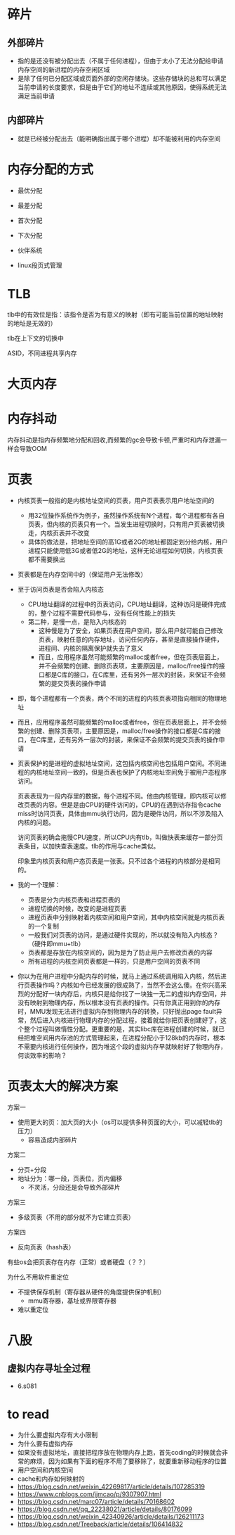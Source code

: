 # 碎片

## 外部碎片

- 指的是还没有被分配出去（不属于任何进程），但由于太小了无法分配给申请内存空间的新进程的内存空闲区域
- 是除了任何已分配区域或页面外部的空闲存储块。这些存储块的总和可以满足当前申请的长度要求，但是由于它们的地址不连续或其他原因，使得系统无法满足当前申请



## 内部碎片

- 就是已经被分配出去（能明确指出属于哪个进程）却不能被利用的内存空间







# 内存分配的方式

- 最优分配
- 最差分配
- 首次分配
- 下次分配
- 伙伴系统

- linux段页式管理







# TLB

tlb中的有效位是指：该指令是否为有意义的映射（即有可能当前位置的地址映射的地址是无效的）

tlb在上下文的切换中

ASID，不同进程共享内存







# 大页内存







# 内存抖动

内存抖动是指内存频繁地分配和回收,而频繁的gc会导致卡顿,严重时和内存泄漏一样会导致OOM







# 页表

- 内核页表一般指的是内核地址空间的页表，用户页表表示用户地址空间的
  - 用32位操作系统作为例子，虽然操作系统有N个进程，每个进程都有各自页表，但内核的页表只有一个。当发生进程切换时，只有用户页表被切换走，内核页表并不改变
  - 具体的做法是，把地址空间的高1G或者2G的地址都固定划分给内核，用户进程只能使用低3G或者低2G的地址，这样无论进程如何切换，内核页表都不需要换出

- 页表都是在内存空间中的（保证用户无法修改）
- 至于访问页表是否会陷入内核态
  - CPU地址翻译的过程中的页表访问，CPU地址翻译，这种访问是硬件完成的，整个过程不需要代码参与，没有任何性能上的损失
  - 第二种，是慢一点，是陷入内核态的
    - 这种慢是为了安全，如果页表在用户空间，那么用户就可能自己修改页表，映射任意的内存地址，访问任何内存，甚至是直接操作硬件，进程间、内核的隔离保护就失去了意义
    - 而且，应用程序虽然可能频繁的malloc或者free，但在页表层面上，并不会频繁的创建、删除页表项，主要原因是，malloc/free操作的接口都是C库的接口，在C库里，还有另外一层次的封装，来保证不会频繁的提交页表的操作申请

- 即，每个进程都有一个页表，两个不同的进程的内核页表项指向相同的物理地址

- 而且，应用程序虽然可能频繁的malloc或者free，但在页表层面上，并不会频繁的创建、删除页表项，主要原因是，malloc/free操作的接口都是C库的接口，在C库里，还有另外一层次的封装，来保证不会频繁的提交页表的操作申请

- 页表保护的是进程的虚拟地址空间，这包括内核空间也包括用户空间。不同进程的内核地址空间一致的，但是页表也保护了内核地址空间免于被用户态程序访问。

  页表表现为一段内存里的数据，每个进程不同。他由内核管理，即内核可以修改页表的内容。但是是由CPU的硬件访问的，CPU的在遇到访存指令cache miss时访问页表，具体由mmu执行访问，因为是硬件访问，所以不涉及陷入内核的问题。

  访问页表的确会拖慢CPU速度，所以CPU内有tlb，叫做快表来缓存一部分页表条目，以加快查表速度。tlb的作用与cache类似。

  印象里内核页表和用户态页表是一张表。只不过各个进程的内核部分是相同的。

- 我的一个理解：
  - 页表是分为内核页表和进程页表的
  - 进程切换的时候，改变的是进程页表
  - 进程页表中分别映射着内核空间和用户空间，其中内核空间就是内核页表的一个复制
  - 一般我们对页表的访问，是通过硬件实现的，所以就没有陷入内核态？（硬件即mmu+tlb）
  - 页表都是存放在内核空间的，因为是为了防止用户去修改页表的内容
  - 所有进程的内核空间页表都是一样的，只是用户空间的页表不同

- 你以为在用户进程中分配内存的时候，就马上通过系统调用陷入内核，然后进行页表操作吗？内核如今已经发展的很成熟了，当然不会这么傻。在你兴高采烈的分配好一块内存后，内核只是给你找了一块独一无二的虚拟内存空间，并没有映射到物理内存，所以根本没有页表的操作。只有你真正用到你的内存时，MMU发现无法进行虚拟内存到物理内存的转换，只好抛出page fault异常，然后进入内核进行物理内存的分配过程，接着就给你把页表创建好了，这个整个过程叫做惰性分配。更重要的是，其实libc库在进程创建的时候，就已经把堆空间用内存池的方式管理起来，在进程分配小于128kb的内存时，根本不需要内核进行任何操作，因为堆这个段的虚拟内存早就映射好了物理内存，何谈效率的影响？







# 页表太大的解决方案

方案一

- 使用更大的页：加大页的大小（os可以提供多种页面的大小，可以减轻tlb的压力）
  - 容易造成内部碎片

方案二

- 分页+分段
- 地址分为：哪一段，页表位，页内偏移
  - 不灵活，分段还是会导致外部碎片

方案三

- 多级页表（不用的部分就不为它建立页表）

方案四

- 反向页表（hash表）

有些os会把页表存在内存（正常）或者硬盘（？？）

为什么不用软件重定位

- 不提供保存机制（寄存器从硬件的角度提供保护机制）
  - mmu寄存器，基址或界限寄存器
- 难以重定位



# 八股

## 虚拟内存寻址全过程

- 6.s081







# to read

- 为什么要虚拟内存有大小限制
- 为什么要有虚拟内存
- 如果没有虚拟地址，直接把程序放在物理内存上跑，首先coding的时候就会非常的麻烦，因为如果有下面的程序不用了要移除了，就要重新移动程序的位置
- 用户空间和内核空间
- cache和内存如何映射的
- https://blog.csdn.net/weixin_42269817/article/details/107285319 
- https://www.cnblogs.com/jjmcao/p/9307907.html
- https://blog.csdn.net/marc07/article/details/70168602
- https://blog.csdn.net/qq_22238021/article/details/80176099
- https://blog.csdn.net/weixin_42340926/article/details/126211173
- https://blog.csdn.net/Treeback/article/details/106414832